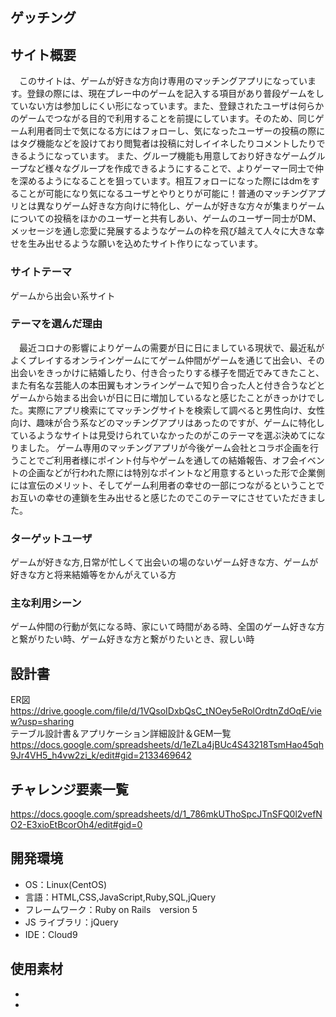 ## ゲッチング

## サイト概要
　このサイトは、ゲームが好きな方向け専用のマッチングアプリになっています。登録の際には、現在プレー中のゲームを記入する項目があり普段ゲームをしていない方は参加しにくい形になっています。また、登録されたユーザは何らかのゲームでつながる目的で利用することを前提にしています。そのため、同じゲーム利用者同士で気になる方にはフォローし、気になったユーザーの投稿の際にはタグ機能などを設けており閲覧者は投稿に対しイイネしたりコメントしたりできるようになっています。
  また、グループ機能も用意しており好きなゲームグループなど様々なグループを作成できるようにすることで、よりゲーマー同士で仲を深めるようになることを狙っています。相互フォローになった際にはdmをすることが可能になり気になるユーザとやりとりが可能に！普通のマッチングアプリとは異なりゲーム好きな方向けに特化し、ゲームが好きな方々が集まりゲームについての投稿をほかのユーザーと共有しあい、ゲームのユーザー同士がDM、メッセージを通し恋愛に発展するようなゲームの枠を飛び越えて人々に大きな幸せを生み出せるような願いを込めたサイト作りになっています。
### サイトテーマ

ゲームから出会い系サイト

### テーマを選んだ理由

　最近コロナの影響によりゲームの需要が日に日にましている現状で、最近私がよくプレイするオンラインゲームにてゲーム仲間がゲームを通じて出会い、その出会いをきっかけに結婚したり、付き合ったりする様子を間近でみてきたこと、また有名な芸能人の本田翼もオンラインゲームで知り合った人と付き合うなどとゲームから始まる出会いが日に日に増加しているなと感じたことがきっかけでした。実際にアプリ検索にてマッチングサイトを検索して調べると男性向け、女性向け、趣味が合う系などのマッチングアプリはあったのですが、ゲームに特化しているようなサイトは見受けられていなかったのがこのテーマを選ぶ決めてになりました。
 ゲーム専用のマッチングアプリが今後ゲーム会社とコラボ企画を行うことでご利用者様にポイント付与やゲームを通しての結婚報告、オフ会イベントの企画などが行われた際には特別なポイントなど用意するといった形で企業側には宣伝のメリット、そしてゲーム利用者の幸せの一部につながるということでお互いの幸せの連鎖を生み出せると感じたのでこのテーマにさせていただきました。

### ターゲットユーザ

ゲームが好きな方,日常が忙しくて出会いの場のないゲーム好きな方、ゲームが好きな方と将来結婚等をかんがえている方
### 主な利用シーン

ゲーム仲間の行動が気になる時、家にいて時間がある時、全国のゲーム好きな方と繋がりたい時、ゲーム好きな方と繋がりたいとき、寂しい時

## 設計書
ER図  
https://drive.google.com/file/d/1VQsoIDxbQsC_tNOey5eRolOrdtnZdOqE/view?usp=sharing  
テーブル設計書＆アプリケーション詳細設計＆GEM一覧  
https://docs.google.com/spreadsheets/d/1eZLa4jBUc4S43218TsmHao45qh9Jr4VH5_h4vw2zi_k/edit#gid=2133469642  
  

## チャレンジ要素一覧

https://docs.google.com/spreadsheets/d/1_786mkUThoSpcJTnSFQ0l2vefNO2-E3xioEtBcorOh4/edit#gid=0

## 開発環境

- OS：Linux(CentOS)
- 言語：HTML,CSS,JavaScript,Ruby,SQL,jQuery
- フレームワーク：Ruby on Rails　version 5
- JS ライブラリ：jQuery
- IDE：Cloud9

## 使用素材
-
-
